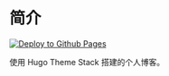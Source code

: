 # 简介

[![Deploy to Github Pages](https://github.com/phenix3443/blog/actions/workflows/deploy.yml/badge.svg)](https://github.com/phenix3443/blog/actions/workflows/deploy.yml)

使用 Hugo Theme Stack 搭建的个人博客。
